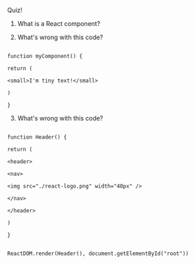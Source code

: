 Quiz!
1. What is a React component?

2. What's wrong with this code?

```

function myComponent() {

return (

<small>I'm tiny text!</small>

)

}

```
3. What's wrong with this code?

```

function Header() {

return (

<header>

<nav>

<img src="./react-logo.png" width="40px" />

</nav>

</header>

)

}


ReactDOM.render(Header(), document.getElementById("root"))

```